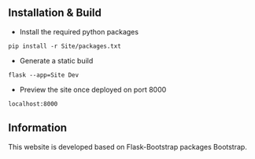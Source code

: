 ## Installation & Build
- Install the required python packages
``` 
pip install -r Site/packages.txt
```
- Generate a static build
```
flask --app=Site Dev
```
- Preview the site once deployed on port 8000
```
localhost:8000
```

## Information
This website is developed based on Flask-Bootstrap packages Bootstrap.
